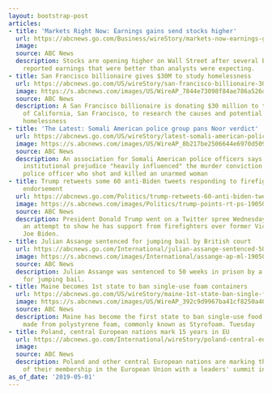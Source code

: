 ```yaml
---
layout: bootstrap-post
articles:
- title: 'Markets Right Now: Earnings gains send stocks higher'
  url: https://abcnews.go.com/Business/wireStory/markets-now-earnings-gains-send-stocks-higher-62751191
  image: 
  source: ABC News
  description: Stocks are opening higher on Wall Street after several big U.S. companies
    reported earnings that were better than analysts were expecting.
- title: San Francisco billionaire gives $30M to study homelessness
  url: https://abcnews.go.com/US/wireStory/san-francisco-billionaire-30m-study-homelessness-62751067
  image: https://s.abcnews.com/images/US/WireAP_7844e73098f84ae786a526d18294bb3b_16x9_992.jpg
  source: ABC News
  description: A San Francisco billionaire is donating $30 million to the University
    of California, San Francisco, to research the causes and potential solutions for
    homelessness
- title: 'The Latest: Somali American police group pans Noor verdict'
  url: https://abcnews.go.com/US/wireStory/latest-somali-american-police-group-pans-noor-verdict-62750985
  image: https://s.abcnews.com/images/US/WireAP_8b217be2506644e6970d509f510ab124_16x9_992.jpg
  source: ABC News
  description: An association for Somali American police officers says it believes
    institutional prejudice "heavily influenced" the murder conviction of a Minneapolis
    police officer who shot and killed an unarmed woman
- title: Trump retweets some 60 anti-Biden tweets responding to firefighter union
    endorsement
  url: https://abcnews.go.com/Politics/trump-retweets-60-anti-biden-tweets-responding-firefighter/story?id=62749113
  image: https://s.abcnews.com/images/Politics/trump-points-rt-ps-190501_hpMain_16x9_992.jpg
  source: ABC News
  description: President Donald Trump went on a Twitter spree Wednesday morning in
    an attempt to show he has support from firefighters over former Vice President
    Joe Biden.
- title: Julian Assange sentenced for jumping bail by British court
  url: https://abcnews.go.com/International/julian-assange-sentenced-50-weeks-prison-jumping-bail/story?id=62749616
  image: https://s.abcnews.com/images/International/assange-ap-ml-190501_hpMain_16x9_992.jpg
  source: ABC News
  description: Julian Assange was sentenced to 50 weeks in prison by a British court
    for jumping bail.
- title: Maine becomes 1st state to ban single-use foam containers
  url: https://abcnews.go.com/US/wireStory/maine-1st-state-ban-single-foam-containers-62750787
  image: https://s.abcnews.com/images/US/WireAP_392c9d9967ba41cf8250a404544bbefa_16x9_992.jpg
  source: ABC News
  description: Maine has become the first state to ban single-use food and drink containers
    made from polystyrene foam, commonly known as Styrofoam. Tuesday
- title: Poland, central European nations mark 15 years in EU
  url: https://abcnews.go.com/International/wireStory/poland-central-european-nations-mark-15-years-eu-62750704
  image: 
  source: ABC News
  description: Poland and other central European nations are marking the 15th anniversary
    of their membership in the European Union with a leaders' summit in Warsaw
as_of_date: '2019-05-01'
---
```


